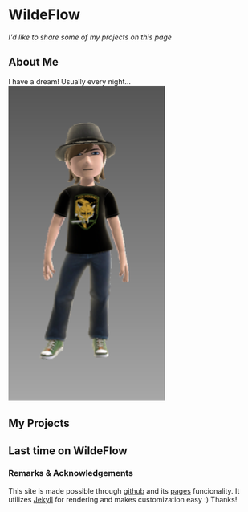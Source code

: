 # WildeFlow
_I'd like to share some of my projects on this page_

## About Me

I have a dream! Usually every night...
![avatar](/img/ava.png)

## My Projects


## Last time on WildeFlow


### Remarks & Acknowledgements
This site is made possible through [github](https://github.com/) and its [pages](https://pages.github.com/) funcionality.
It utilizes [Jekyll](https://jekyllrb.com/) for rendering and makes customization easy :) Thanks!